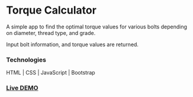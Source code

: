# Torque Calculator

A simple app to find the optimal torque values for various bolts depending on diameter, thread type, and grade.

Input bolt information, and torque values are returned.

### Technologies

HTML | CSS | JavaScript | Bootstrap

### [Live DEMO](https://sykoivisto.github.io/Torque-Calculator/)